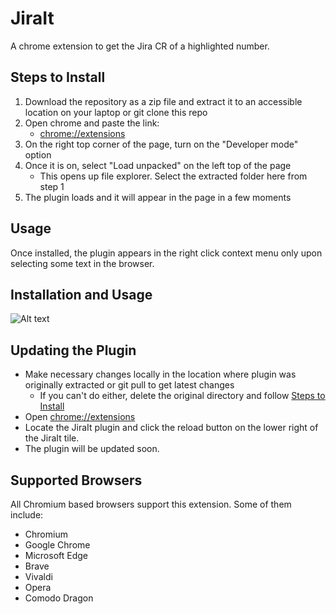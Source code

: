 # JiraIt
 A chrome extension to get the Jira CR of a highlighted number. 

## Steps to Install
1. Download the repository as a zip file and extract it to an accessible location on your laptop or git clone this repo
2. Open chrome and paste the link: 
    * [chrome://extensions](chrome://extensions)
3. On the right top corner of the page, turn on the "Developer mode" option
4. Once it is on, select "Load unpacked" on the left top of the page 
    * This opens up file explorer. Select the extracted folder here  from step 1
5. The plugin loads and it will appear in the page in a few moments 

## Usage
Once installed, the plugin appears in the right click context menu only upon selecting some text in the browser. 

## Installation and Usage
![Alt text](screenshots/JiraIt.gif?raw=true "JiraIt Installation and usage")

## Updating the Plugin
* Make necessary changes locally in the location where plugin was originally extracted or git pull to get latest changes
  * If you can't do either, delete the original directory and follow [Steps to Install](#steps-to-install)
* Open [chrome://extensions](chrome://extensions)
* Locate the JiraIt plugin and click the reload button on the lower right of the JiraIt tile. 
* The plugin will be updated soon.

## Supported Browsers
All Chromium based browsers support this extension. Some of them include: 
* Chromium
* Google Chrome
* Microsoft Edge
* Brave
* Vivaldi
* Opera
* Comodo Dragon
